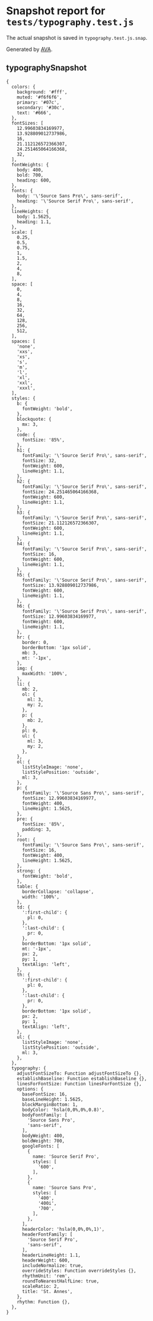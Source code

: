 # Snapshot report for `tests/typography.test.js`

The actual snapshot is saved in `typography.test.js.snap`.

Generated by [AVA](https://avajs.dev).

## typographySnapshot

    {
      colors: {
        background: '#fff',
        muted: '#f6f6f6',
        primary: '#07c',
        secondary: '#30c',
        text: '#666',
      },
      fontSizes: [
        12.99603834169977,
        13.928809012737986,
        16,
        21.112126572366307,
        24.251465064166368,
        32,
      ],
      fontWeights: {
        body: 400,
        bold: 700,
        heading: 600,
      },
      fonts: {
        body: '\'Source Sans Pro\', sans-serif',
        heading: '\'Source Serif Pro\', sans-serif',
      },
      lineHeights: {
        body: 1.5625,
        heading: 1.1,
      },
      scale: [
        0.25,
        0.5,
        0.75,
        1,
        1.5,
        2,
        4,
        8,
      ],
      space: [
        0,
        4,
        8,
        16,
        32,
        64,
        128,
        256,
        512,
      ],
      spaces: [
        'none',
        'xxs',
        'xs',
        's',
        'm',
        'l',
        'xl',
        'xxl',
        'xxxl',
      ],
      styles: {
        b: {
          fontWeight: 'bold',
        },
        blockquote: {
          mx: 3,
        },
        code: {
          fontSize: '85%',
        },
        h1: {
          fontFamily: '\'Source Serif Pro\', sans-serif',
          fontSize: 32,
          fontWeight: 600,
          lineHeight: 1.1,
        },
        h2: {
          fontFamily: '\'Source Serif Pro\', sans-serif',
          fontSize: 24.251465064166368,
          fontWeight: 600,
          lineHeight: 1.1,
        },
        h3: {
          fontFamily: '\'Source Serif Pro\', sans-serif',
          fontSize: 21.112126572366307,
          fontWeight: 600,
          lineHeight: 1.1,
        },
        h4: {
          fontFamily: '\'Source Serif Pro\', sans-serif',
          fontSize: 16,
          fontWeight: 600,
          lineHeight: 1.1,
        },
        h5: {
          fontFamily: '\'Source Serif Pro\', sans-serif',
          fontSize: 13.928809012737986,
          fontWeight: 600,
          lineHeight: 1.1,
        },
        h6: {
          fontFamily: '\'Source Serif Pro\', sans-serif',
          fontSize: 12.99603834169977,
          fontWeight: 600,
          lineHeight: 1.1,
        },
        hr: {
          border: 0,
          borderBottom: '1px solid',
          mb: 3,
          mt: '-1px',
        },
        img: {
          maxWidth: '100%',
        },
        li: {
          mb: 2,
          ol: {
            ml: 3,
            my: 2,
          },
          p: {
            mb: 2,
          },
          pl: 0,
          ul: {
            ml: 3,
            my: 2,
          },
        },
        ol: {
          listStyleImage: 'none',
          listStylePosition: 'outside',
          ml: 3,
        },
        p: {
          fontFamily: '\'Source Sans Pro\', sans-serif',
          fontSize: 12.99603834169977,
          fontWeight: 400,
          lineHeight: 1.5625,
        },
        pre: {
          fontSize: '85%',
          padding: 3,
        },
        root: {
          fontFamily: '\'Source Sans Pro\', sans-serif',
          fontSize: 16,
          fontWeight: 400,
          lineHeight: 1.5625,
        },
        strong: {
          fontWeight: 'bold',
        },
        table: {
          borderCollapse: 'collapse',
          width: '100%',
        },
        td: {
          ':first-child': {
            pl: 0,
          },
          ':last-child': {
            pr: 0,
          },
          borderBottom: '1px solid',
          mt: '-1px',
          px: 2,
          py: 1,
          textAlign: 'left',
        },
        th: {
          ':first-child': {
            pl: 0,
          },
          ':last-child': {
            pr: 0,
          },
          borderBottom: '1px solid',
          px: 2,
          py: 1,
          textAlign: 'left',
        },
        ul: {
          listStyleImage: 'none',
          listStylePosition: 'outside',
          ml: 3,
        },
      },
      typography: {
        adjustFontSizeTo: Function adjustFontSizeTo {},
        establishBaseline: Function establishBaseline {},
        linesForFontSize: Function linesForFontSize {},
        options: {
          baseFontSize: 16,
          baseLineHeight: 1.5625,
          blockMarginBottom: 1,
          bodyColor: 'hsla(0,0%,0%,0.8)',
          bodyFontFamily: [
            'Source Sans Pro',
            'sans-serif',
          ],
          bodyWeight: 400,
          boldWeight: 700,
          googleFonts: [
            {
              name: 'Source Serif Pro',
              styles: [
                '600',
              ],
            },
            {
              name: 'Source Sans Pro',
              styles: [
                '400',
                '400i',
                '700',
              ],
            },
          ],
          headerColor: 'hsla(0,0%,0%,1)',
          headerFontFamily: [
            'Source Serif Pro',
            'sans-serif',
          ],
          headerLineHeight: 1.1,
          headerWeight: 600,
          includeNormalize: true,
          overrideStyles: Function overrideStyles {},
          rhythmUnit: 'rem',
          roundToNearestHalfLine: true,
          scaleRatio: 2,
          title: 'St. Annes',
        },
        rhythm: Function {},
      },
    }
